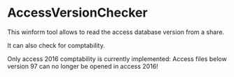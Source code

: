 # AccessVersionChecker
This winform tool allows to read the access database version from a share.

It can also check for comptability.

Only access 2016 comptability is currently implemented: Access files below version 97 can no longer be opened in access 2016!
